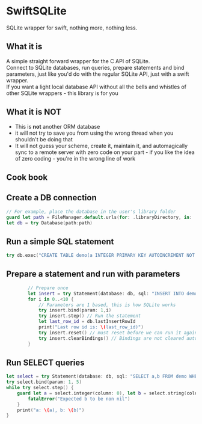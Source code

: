 # SwiftSQLite

SQLite wrapper for swift, nothing more, nothing less.  

## What it is 
A simple straight forward wrapper for the C API of SQLite.  
Connect to SQLite databases, run queries, prepare statements and bind parameters, just like you'd do with the regular SQLite API, just with a swift wrapper.  
If you want a light local database API without all the bells and whistles of other SQLite wrappers - this library is for you

## What it is **NOT**
- This is **not** another ORM database
- it will not try to save you from using the wrong thread when you shouldn't be doing that
- It will not guess your scheme, create it, maintain it, and automagically sync to a remote server with zero code on your part - if you like the idea of zero coding - you're in the wrong line of work

## Cook book

## Create a DB connection
```swift
// For example, place the database in the user's library folder
guard let path = FileManager.default.urls(for: .libraryDirectory, in: .userDomainMask).first?.appendingPathComponent("db.sqlite").absoluteString else { fatalError("Could not create path")
let db = try Database(path:path)
```

## Run a simple SQL statement
```swift
try db.exec("CREATE TABLE demo(a INTEGER PRIMARY KEY AUTOINCREMENT NOT NULL, b INTEGER NOT NULL)")
```
## Prepare a statement and run with parameters
```swift
        // Prepare once
        let insert = try Statement(database: db, sql: "INSERT INTO demo (b) VALUES (?)")
        for i in 0..<10 {
            // Parameters are 1 based, this is how SQLite works
            try insert.bind(param: 1,i)
            try insert.step() // Run the statement
            let last_row_id = db.lastInsertRowId
            print("Last row id is: \(last_row_id)")
            try insert.reset() // must reset before we can run it again
            try insert.clearBindings() // Bindings are not cleared automatically, since we bind the same param again, this is not strictly required in this example, but it's good practice to clear the bindings.
        }
```
## Run SELECT queries
```swift
let select = try Statement(database: db, sql: "SELECT a,b FROM demo WHERE b > ?")
try select.bind(param: 1, 5)
while try select.step() {
    guard let a = select.integer(column: 0), let b = select.string(column: 1) else {
        fatalError("Expected b to be non nil")
    }
    print("a: \(a), b: \(b)")
}
```